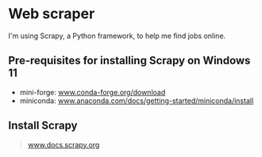 # Web scraper
I'm using Scrapy, a Python framework, to help me find jobs online.

## Pre-requisites for installing Scrapy on Windows 11 

- mini-forge: www.conda-forge.org/download
- miniconda: www.anaconda.com/docs/getting-started/miniconda/install

## Install Scrapy

> www.docs.scrapy.org
